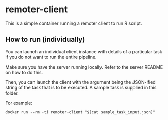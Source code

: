 remoter-client
===============

This is a simple container running a remoter client to run R script.

How to run (individually)
-------------------------

You can launch an individual client instance with details of a particular task if
you do not want to run the entire pipeline.

Make sure you have the server running locally. Refer to the server README on how to do this.

Then, you can launch the client with the argument being the JSON-ified string
of the task that is to be executed. A sample task is supplied in this folder.

For example:

    docker run --rm -ti remoter-client "$(cat sample_task_input.json)"
